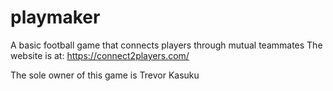 # playmaker
A basic football game that connects players through mutual teammates
The website is at: https://connect2players.com/

The sole owner of this game is Trevor Kasuku
